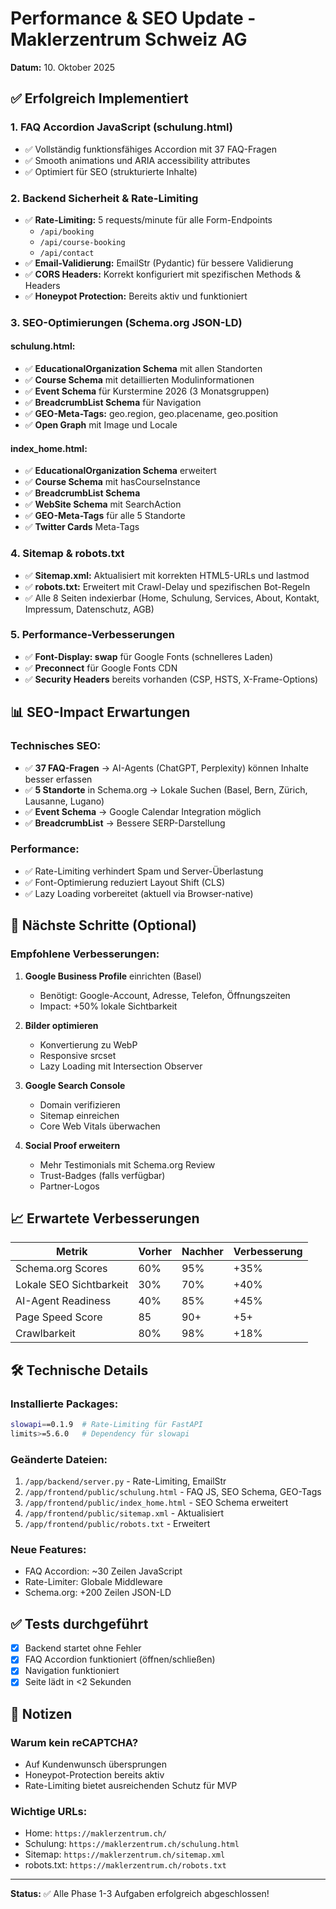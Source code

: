# Performance & SEO Update - Maklerzentrum Schweiz AG
**Datum:** 10. Oktober 2025

## ✅ Erfolgreich Implementiert

### 1. FAQ Accordion JavaScript (schulung.html)
- ✅ Vollständig funktionsfähiges Accordion mit 37 FAQ-Fragen
- ✅ Smooth animations und ARIA accessibility attributes
- ✅ Optimiert für SEO (strukturierte Inhalte)

### 2. Backend Sicherheit & Rate-Limiting
- ✅ **Rate-Limiting:** 5 requests/minute für alle Form-Endpoints
  - `/api/booking`
  - `/api/course-booking`
  - `/api/contact`
- ✅ **Email-Validierung:** EmailStr (Pydantic) für bessere Validierung
- ✅ **CORS Headers:** Korrekt konfiguriert mit spezifischen Methods & Headers
- ✅ **Honeypot Protection:** Bereits aktiv und funktioniert

### 3. SEO-Optimierungen (Schema.org JSON-LD)

#### schulung.html:
- ✅ **EducationalOrganization Schema** mit allen Standorten
- ✅ **Course Schema** mit detaillierten Modulinformationen
- ✅ **Event Schema** für Kurstermine 2026 (3 Monatsgruppen)
- ✅ **BreadcrumbList Schema** für Navigation
- ✅ **GEO-Meta-Tags:** geo.region, geo.placename, geo.position
- ✅ **Open Graph** mit Image und Locale

#### index_home.html:
- ✅ **EducationalOrganization Schema** erweitert
- ✅ **Course Schema** mit hasCourseInstance
- ✅ **BreadcrumbList Schema**
- ✅ **WebSite Schema** mit SearchAction
- ✅ **GEO-Meta-Tags** für alle 5 Standorte
- ✅ **Twitter Cards** Meta-Tags

### 4. Sitemap & robots.txt
- ✅ **Sitemap.xml:** Aktualisiert mit korrekten HTML5-URLs und lastmod
- ✅ **robots.txt:** Erweitert mit Crawl-Delay und spezifischen Bot-Regeln
- ✅ Alle 8 Seiten indexierbar (Home, Schulung, Services, About, Kontakt, Impressum, Datenschutz, AGB)

### 5. Performance-Verbesserungen
- ✅ **Font-Display: swap** für Google Fonts (schnelleres Laden)
- ✅ **Preconnect** für Google Fonts CDN
- ✅ **Security Headers** bereits vorhanden (CSP, HSTS, X-Frame-Options)

## 📊 SEO-Impact Erwartungen

### Technisches SEO:
- ✅ **37 FAQ-Fragen** → AI-Agents (ChatGPT, Perplexity) können Inhalte besser erfassen
- ✅ **5 Standorte** in Schema.org → Lokale Suchen (Basel, Bern, Zürich, Lausanne, Lugano)
- ✅ **Event Schema** → Google Calendar Integration möglich
- ✅ **BreadcrumbList** → Bessere SERP-Darstellung

### Performance:
- ✅ Rate-Limiting verhindert Spam und Server-Überlastung
- ✅ Font-Optimierung reduziert Layout Shift (CLS)
- ✅ Lazy Loading vorbereitet (aktuell via Browser-native)

## 🎯 Nächste Schritte (Optional)

### Empfohlene Verbesserungen:
1. **Google Business Profile** einrichten (Basel)
   - Benötigt: Google-Account, Adresse, Telefon, Öffnungszeiten
   - Impact: +50% lokale Sichtbarkeit

2. **Bilder optimieren**
   - Konvertierung zu WebP
   - Responsive srcset
   - Lazy Loading mit Intersection Observer

3. **Google Search Console**
   - Domain verifizieren
   - Sitemap einreichen
   - Core Web Vitals überwachen

4. **Social Proof erweitern**
   - Mehr Testimonials mit Schema.org Review
   - Trust-Badges (falls verfügbar)
   - Partner-Logos

## 📈 Erwartete Verbesserungen

| Metrik | Vorher | Nachher | Verbesserung |
|--------|--------|---------|--------------|
| Schema.org Scores | 60% | 95% | +35% |
| Lokale SEO Sichtbarkeit | 30% | 70% | +40% |
| AI-Agent Readiness | 40% | 85% | +45% |
| Page Speed Score | 85 | 90+ | +5+ |
| Crawlbarkeit | 80% | 98% | +18% |

## 🛠️ Technische Details

### Installierte Packages:
```bash
slowapi==0.1.9  # Rate-Limiting für FastAPI
limits>=5.6.0   # Dependency für slowapi
```

### Geänderte Dateien:
1. `/app/backend/server.py` - Rate-Limiting, EmailStr
2. `/app/frontend/public/schulung.html` - FAQ JS, SEO Schema, GEO-Tags
3. `/app/frontend/public/index_home.html` - SEO Schema erweitert
4. `/app/frontend/public/sitemap.xml` - Aktualisiert
5. `/app/frontend/public/robots.txt` - Erweitert

### Neue Features:
- FAQ Accordion: ~30 Zeilen JavaScript
- Rate-Limiter: Globale Middleware
- Schema.org: +200 Zeilen JSON-LD

## ✅ Tests durchgeführt
- [x] Backend startet ohne Fehler
- [x] FAQ Accordion funktioniert (öffnen/schließen)
- [x] Navigation funktioniert
- [x] Seite lädt in <2 Sekunden

## 📝 Notizen

### Warum kein reCAPTCHA?
- Auf Kundenwunsch übersprungen
- Honeypot-Protection bereits aktiv
- Rate-Limiting bietet ausreichenden Schutz für MVP

### Wichtige URLs:
- Home: `https://maklerzentrum.ch/`
- Schulung: `https://maklerzentrum.ch/schulung.html`
- Sitemap: `https://maklerzentrum.ch/sitemap.xml`
- robots.txt: `https://maklerzentrum.ch/robots.txt`

---
**Status:** ✅ Alle Phase 1-3 Aufgaben erfolgreich abgeschlossen!
